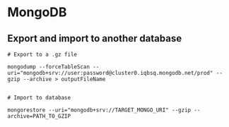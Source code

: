 # MongoDB

## Export and import to another database

```
# Export to a .gz file

mongodump --forceTableScan --uri="mongodb+srv://user:password@cluster0.iqbsq.mongodb.net/prod" --gzip --archive > outputFileName


# Import to database

mongorestore --uri="mongodb+srv://TARGET_MONGO_URI" --gzip --archive=PATH_TO_GZIP
```
